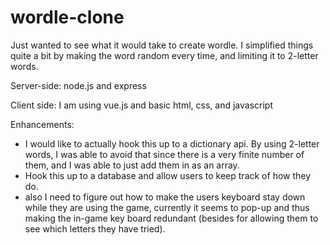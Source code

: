 # wordle-clone

Just wanted to see what it would take to create wordle. I simplified things quite a bit by making the word random every time, and limiting it to 2-letter words.

Server-side: node.js and express

Client side: I am using vue.js and basic html, css, and javascript


Enhancements:
 - I would like to actually hook this up to a dictionary api. By using 2-letter words, I was able to avoid that since there is a very finite number of them, and I was able to just add them in as an array.
 - Hook this up to a database and allow users to keep track of how they do.
 - also I need to figure out how to make the users keyboard stay down while they are using the game, currently it seems to pop-up and thus making the in-game key board redundant (besides for allowing them to see which letters they have tried).

